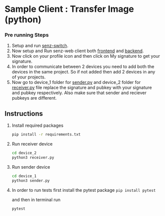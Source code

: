 # Sample Client : Transfer Image (python)

### Pre running Steps
1. Setup and run [senz-switch](../../senz-switch/README.md).
2. Now setup and Run senz-web client both [frontend](../../senz-web/frontend/README.md) and [backend](../../senz-web/backend/README.md).
3. Now click on your profile icon and then click on My signature to get your signature.
4. In order to communicate between 2 devices you need to add both the devices in the same project. So if not added then add 2 devices in any of your projects.
5. Now go to device_1 folder for [sender.py](./device_1/sender.py) and device_2 folder for [receiver.py](./device_2/receiver.py) file replace the signature and pubkey with your signature and pubkey respectively. Also make sure that sender and reciever pubkeys are different.

## Instructions

1.  Install required packages

    ```sh
    pip install -r requirements.txt
    ```

2.  Run receiver device
    ```sh
    cd device_2
    python3 receiver.py
    ```
3.  Run sender device
    ```sh
    cd device_1
    python3 sender.py
    ```

4.  In order to run tests first install the pytest package
    `pip install pytest`

    and then in terminal run 

    `pytest`
